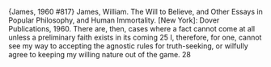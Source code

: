 ﻿{James, 1960 #817}
James, William. The Will to Believe, and Other Essays in Popular Philosophy, and Human Immortality. [New York]: Dover Publications, 1960.
There are, then, cases where a fact cannot come at all unless a preliminary faith exists in its coming 25
I, therefore, for one, cannot see my way to accepting the agnostic rules for truth-seeking, or wilfully agree to keeping my willing nature out of the game. 28
